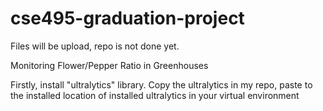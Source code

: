 # cse495-graduation-project
Files will be upload, repo is not done yet.

Monitoring Flower/Pepper Ratio in Greenhouses

Firstly, install "ultralytics" library.
Copy the ultralytics in my repo, paste to the installed location of installed ultralytics in your virtual environment
